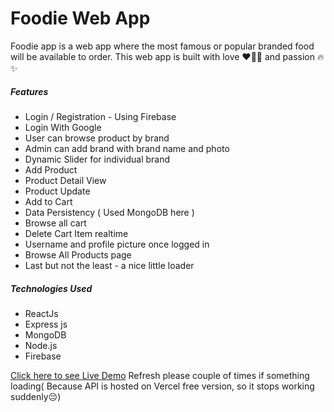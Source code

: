 # Foodie Web App

Foodie app is a web app where the most famous or popular branded food will be available to order. This web app is built with love ❤️‍🔥💖 and passion 🔥✨

##### Features

- Login / Registration - Using Firebase
- Login With Google
- User can browse product by brand
- Admin can add brand with brand name and photo
- Dynamic Slider for individual brand
- Add Product
- Product Detail View
- Product Update
- Add to Cart
- Data Persistency ( Used MongoDB here )
- Browse all cart
- Delete Cart Item realtime
- Username and profile picture once logged in
- Browse All Products page
- Last but not the least - a nice little loader

##### Technologies Used

- ReactJs
- Express js
- MongoDB
- Node.js
- Firebase

[Click here to see Live Demo](https://foodie-be4f4.web.app/) Refresh please couple of times if something loading( Because API is hosted on Vercel free version, so it stops working suddenly😔)
